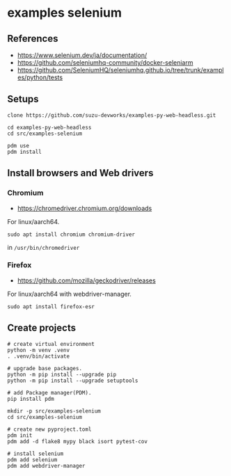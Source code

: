 # examples selenium


## References

- https://www.selenium.dev/ja/documentation/
- https://github.com/seleniumhq-community/docker-seleniarm
- https://github.com/SeleniumHQ/seleniumhq.github.io/tree/trunk/examples/python/tests



## Setups

```shell
clone https://github.com/suzu-devworks/examples-py-web-headless.git

cd examples-py-web-headless
cd src/examples-selenium

pdm use
pdm install

```


## Install browsers and Web drivers

### Chromium 

- https://chromedriver.chromium.org/downloads

For linux/aarch64.

```shell
sudo apt install chromium chromium-driver
```

in `/usr/bin/chromedriver`

### Firefox 

- https://github.com/mozilla/geckodriver/releases

For linux/aarch64 with webdriver-manager.

```shell
sudo apt install firefox-esr
```

## Create projects

```shell
# create virtual environment
python -m venv .venv 
. .venv/bin/activate

# upgrade base packages.
python -m pip install --upgrade pip
python -m pip install --upgrade setuptools

# add Package manager(PDM).
pip install pdm

mkdir -p src/examples-selenium
cd src/examples-selenium

# create new pyproject.toml
pdm init
pdm add -d flake8 mypy black isort pytest-cov

# install selenium
pdm add selenium
pdm add webdriver-manager

```
